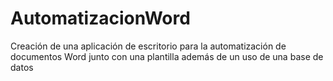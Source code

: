 # AutomatizacionWord
Creación de una aplicación de escritorio para la automatización de documentos Word junto con una plantilla además de un uso de una base de datos
